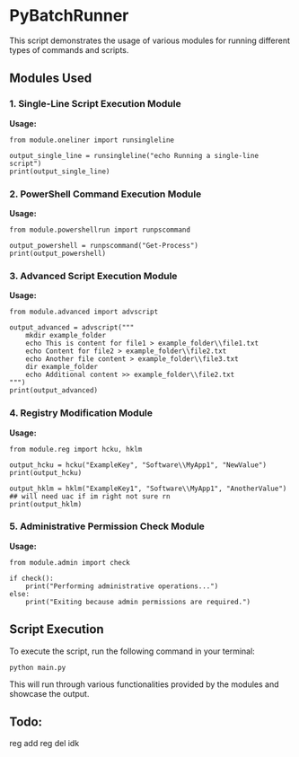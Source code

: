 
PyBatchRunner
=====================

This script demonstrates the usage of various modules for running different types of commands and scripts.

Modules Used
------------

### 1\. Single-Line Script Execution Module

**Usage:**

    from module.oneliner import runsingleline
    
    output_single_line = runsingleline("echo Running a single-line script")
    print(output_single_line)

### 2\. PowerShell Command Execution Module

**Usage:**

    from module.powershellrun import runpscommand
    
    output_powershell = runpscommand("Get-Process")
    print(output_powershell)

### 3\. Advanced Script Execution Module

**Usage:**

    from module.advanced import advscript
    
    output_advanced = advscript("""
        mkdir example_folder
        echo This is content for file1 > example_folder\\file1.txt
        echo Content for file2 > example_folder\\file2.txt
        echo Another file content > example_folder\\file3.txt
        dir example_folder
        echo Additional content >> example_folder\\file2.txt
    """)
    print(output_advanced)

### 4\. Registry Modification Module

**Usage:**

    from module.reg import hcku, hklm
    
    output_hcku = hcku("ExampleKey", "Software\\MyApp1", "NewValue")
    print(output_hcku)
    
    output_hklm = hklm("ExampleKey1", "Software\\MyApp1", "AnotherValue") ## will need uac if im right not sure rn
    print(output_hklm)

### 5\. Administrative Permission Check Module

**Usage:**

    from module.admin import check
    
    if check():
        print("Performing administrative operations...")
    else:
        print("Exiting because admin permissions are required.")

Script Execution
----------------

To execute the script, run the following command in your terminal:

    python main.py

This will run through various functionalities provided by the modules and showcase the output.


## Todo:
reg add
reg del
idk
